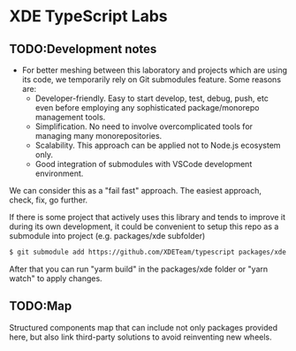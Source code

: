 # XDE TypeScript Labs

## TODO:Development notes
- For better meshing between this laboratory and projects which are using its code, we temporarily
  rely on Git submodules feature. Some reasons are:
  - Developer-friendly. Easy to start develop, test, debug, push, etc even before employing any 
    sophisticated package/monorepo management tools.
  - Simplification. No need to involve overcomplicated tools for managing many monorepositories.
  - Scalability. This approach can be applied not to Node.js ecosystem only.
  - Good integration of submodules with VSCode development environment.
  
We can consider this as a "fail fast" approach. The easiest approach, check, fix, go further.

If there is some project that actively uses this library and tends to improve it during its own
development, it could be convenient to setup this repo as a submodule into project (e.g.
packages/xde subfolder)

```bash
$ git submodule add https://github.com/XDETeam/typescript packages/xde
```

After that you can run "yarm build" in the packages/xde folder or "yarn watch" to apply changes.

## TODO:Map
Structured components map that can include not only packages provided here, but also link
third-party solutions to avoid reinventing new wheels.
